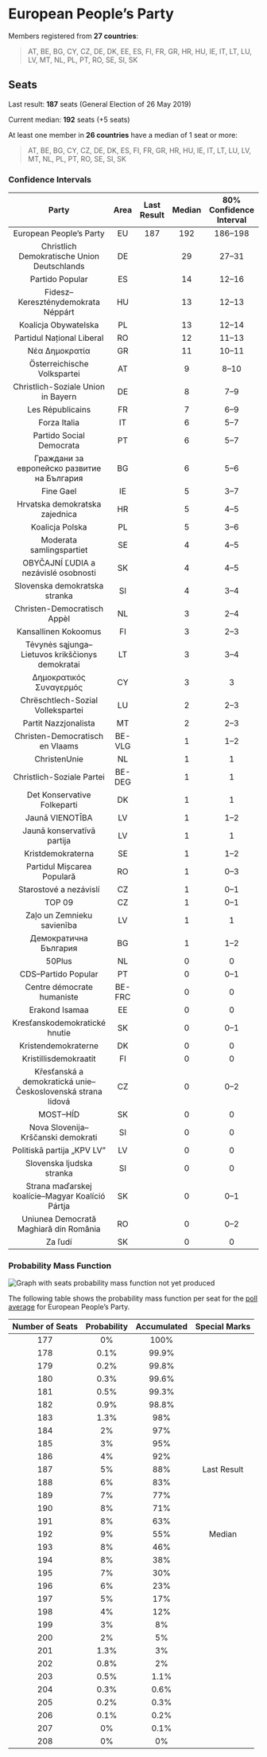 # European People’s Party

Members registered from **27 countries**:

> AT, BE, BG, CY, CZ, DE, DK, EE, ES, FI, FR, GR, HR, HU, IE, IT, LT, LU, LV, MT, NL, PL, PT, RO, SE, SI, SK

## Seats

Last result: **187** seats (General Election of 26 May 2019)

Current median: **192** seats (+5 seats)

At least one member in **26 countries** have a median of 1 seat or more:

> AT, BE, BG, CY, CZ, DE, DK, ES, FI, FR, GR, HR, HU, IE, IT, LT, LU, LV, MT, NL, PL, PT, RO, SE, SI, SK

### Confidence Intervals

| Party | Area | Last Result | Median | 80% Confidence Interval | 90% Confidence Interval | 95% Confidence Interval | 99% Confidence Interval |
|:-----:|:----:|:-----------:|:------:|:-----------------------:|:-----------------------:|:-----------------------:|:-----------------------:|
| European People’s Party | EU | 187 | 192 | 186–198 | 184–200 | 183–201 | 180–204 |
| Christlich Demokratische Union Deutschlands | DE | | 29 | 27–31 | 27–32 | 26–33 | 25–33 |
| Partido Popular | ES | | 14 | 12–16 | 12–17 | 11–17 | 11–18 |
| Fidesz–Kereszténydemokrata Néppárt | HU | | 13 | 12–13 | 12–14 | 11–14 | 11–14 |
| Koalicja Obywatelska | PL | | 13 | 12–14 | 11–15 | 11–15 | 11–16 |
| Partidul Național Liberal | RO | | 12 | 11–13 | 11–14 | 10–14 | 10–14 |
| Νέα Δημοκρατία | GR | | 11 | 10–11 | 10–11 | 10–12 | 9–12 |
| Österreichische Volkspartei | AT | | 9 | 8–10 | 8–10 | 8–10 | 7–10 |
| Christlich-Soziale Union in Bayern | DE | | 8 | 7–9 | 7–9 | 6–10 | 6–10 |
| Les Républicains | FR | | 7 | 6–9 | 6–9 | 5–9 | 5–10 |
| Forza Italia | IT | | 6 | 5–7 | 4–8 | 4–8 | 4–9 |
| Partido Social Democrata | PT | | 6 | 5–7 | 5–7 | 5–8 | 5–8 |
| Граждани за европейско развитие на България | BG | | 6 | 5–6 | 5–7 | 5–7 | 5–7 |
| Fine Gael | IE | | 5 | 3–7 | 3–7 | 3–8 | 3–8 |
| Hrvatska demokratska zajednica | HR | | 5 | 4–5 | 3–5 | 3–5 | 3–6 |
| Koalicja Polska | PL | | 5 | 3–6 | 3–7 | 3–7 | 3–7 |
| Moderata samlingspartiet | SE | | 4 | 4–5 | 4–5 | 4–5 | 4–5 |
| OBYČAJNÍ ĽUDIA a nezávislé osobnosti | SK | | 4 | 4–5 | 4–5 | 4–5 | 3–6 |
| Slovenska demokratska stranka | SI | | 4 | 3–4 | 3–4 | 3–4 | 3–4 |
| Christen-Democratisch Appèl | NL | | 3 | 2–4 | 2–4 | 2–4 | 2–4 |
| Kansallinen Kokoomus | FI | | 3 | 2–3 | 2–3 | 2–3 | 2–3 |
| Tėvynės sąjunga–Lietuvos krikščionys demokratai | LT | | 3 | 3–4 | 3–4 | 3–4 | 3–4 |
| Δημοκρατικός Συναγερμός | CY | | 3 | 3 | 3 | 3 | 2–3 |
| Chrëschtlech-Sozial Vollekspartei | LU | | 2 | 2–3 | 2–3 | 2–3 | 2–3 |
| Partit Nazzjonalista | MT | | 2 | 2–3 | 2–3 | 2–3 | 1–3 |
| Christen-Democratisch en Vlaams | BE-VLG | | 1 | 1–2 | 1–2 | 1–2 | 1–2 |
| ChristenUnie | NL | | 1 | 1 | 0–2 | 0–2 | 0–2 |
| Christlich-Soziale Partei | BE-DEG | | 1 | 1 | 1 | 1 | 1 |
| Det Konservative Folkeparti | DK | | 1 | 1 | 1 | 1 | 1 |
| Jaunā VIENOTĪBA | LV | | 1 | 1–2 | 1–2 | 1–2 | 1–2 |
| Jaunā konservatīvā partija | LV | | 1 | 1 | 1 | 1 | 1 |
| Kristdemokraterna | SE | | 1 | 1–2 | 1–2 | 1–2 | 1–2 |
| Partidul Mișcarea Populară | RO | | 1 | 0–3 | 0–3 | 0–3 | 0–3 |
| Starostové a nezávislí | CZ | | 1 | 0–1 | 0–1 | 0–1 | 0–2 |
| TOP 09 | CZ | | 1 | 0–1 | 0–2 | 0–2 | 0–2 |
| Zaļo un Zemnieku savienība | LV | | 1 | 1 | 1–2 | 1–2 | 1–2 |
| Демократична България | BG | | 1 | 1–2 | 1–2 | 1–2 | 0–2 |
| 50Plus | NL | | 0 | 0 | 0 | 0 | 0 |
| CDS–Partido Popular | PT | | 0 | 0–1 | 0–1 | 0–1 | 0–1 |
| Centre démocrate humaniste | BE-FRC | | 0 | 0 | 0 | 0–1 | 0–1 |
| Erakond Isamaa | EE | | 0 | 0 | 0 | 0 | 0 |
| Kresťanskodemokratické hnutie | SK | | 0 | 0–1 | 0–1 | 0–1 | 0–1 |
| Kristendemokraterne | DK | | 0 | 0 | 0 | 0 | 0 |
| Kristillisdemokraatit | FI | | 0 | 0 | 0 | 0 | 0 |
| Křesťanská a demokratická unie–Československá strana lidová | CZ | | 0 | 0–2 | 0–2 | 0–2 | 0–2 |
| MOST–HÍD | SK | | 0 | 0 | 0 | 0 | 0 |
| Nova Slovenija–Krščanski demokrati | SI | | 0 | 0 | 0 | 0–1 | 0–1 |
| Politiskā partija „KPV LV” | LV | | 0 | 0 | 0 | 0 | 0 |
| Slovenska ljudska stranka | SI | | 0 | 0 | 0 | 0 | 0 |
| Strana maďarskej koalície–Magyar Koalíció Pártja | SK | | 0 | 0–1 | 0–1 | 0–1 | 0–1 |
| Uniunea Democrată Maghiară din România | RO | | 0 | 0–2 | 0–2 | 0–2 | 0–2 |
| Za ľudí | SK | | 0 | 0 | 0 | 0–1 | 0–1 |

### Probability Mass Function

![Graph with seats probability mass function not yet produced](average-2020-05-31-seats-pmf-europeanpeople’sparty.png "Seats Probability Mass Function")

The following table shows the probability mass function per seat for the [poll average](average-2020-05-31.html) for European People’s Party.

| Number of Seats | Probability | Accumulated | Special Marks |
|:---------------:|:-----------:|:-----------:|:-------------:|
| 177 | 0% | 100% |  |
| 178 | 0.1% | 99.9% |  |
| 179 | 0.2% | 99.8% |  |
| 180 | 0.3% | 99.6% |  |
| 181 | 0.5% | 99.3% |  |
| 182 | 0.9% | 98.8% |  |
| 183 | 1.3% | 98% |  |
| 184 | 2% | 97% |  |
| 185 | 3% | 95% |  |
| 186 | 4% | 92% |  |
| 187 | 5% | 88% | Last Result |
| 188 | 6% | 83% |  |
| 189 | 7% | 77% |  |
| 190 | 8% | 71% |  |
| 191 | 8% | 63% |  |
| 192 | 9% | 55% | Median |
| 193 | 8% | 46% |  |
| 194 | 8% | 38% |  |
| 195 | 7% | 30% |  |
| 196 | 6% | 23% |  |
| 197 | 5% | 17% |  |
| 198 | 4% | 12% |  |
| 199 | 3% | 8% |  |
| 200 | 2% | 5% |  |
| 201 | 1.3% | 3% |  |
| 202 | 0.8% | 2% |  |
| 203 | 0.5% | 1.1% |  |
| 204 | 0.3% | 0.6% |  |
| 205 | 0.2% | 0.3% |  |
| 206 | 0.1% | 0.2% |  |
| 207 | 0% | 0.1% |  |
| 208 | 0% | 0% |  |


